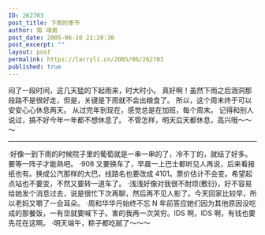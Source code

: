 ```yaml
---
ID: 262703
post_title: 下雨的季节
author: 南 靖男
post_date: 2005-06-10 21:28:30
post_excerpt: ""
layout: post
permalink: https://larryli.cn/2005/06/262703
published: true
---
```

闷了一段时间，这几天猛的下起雨来，时大时小。
真好啊！虽然下雨之后涵洞那段路不是很好走，但是，关键是下雨就不会出粮食了。
所以，这个周末终于可以安安心心休息两天。
从过完年到现在，感觉总是在加班，每个周末。
记得和别人说过，搞不好今年一年都不想休息了。
不管怎样，明天后天都休息，高兴哦～～～

--------------------------------------------

·好像一到下雨的时候院子里的葡萄就是一串一串的了，冷不丁的，就结了好多。要等一阵子才能熟吧。
·908 又要换车了，早晨一上巴士都听见人再说，后来看报纸也有。换成公汽那样的大巴，线路名也要改成 4101。票价估计不会变。希望起点站也不要变，不然又要转一道车了。
·浅浅好像对我很不耐烦(敷衍)，好不容易给她发个消息过去，说是很忙下次再聊，然后再不见人影了。今天回家比较早，所以老妈又嚼了一会耳朵。
·周和华华丹始终不忘 N 年前答应她们因为其他原因没吃成的那餐饭，一有空就要喊下子。害的我再一次哭穷。IDS 啊，IDS 啊，有钱也要先花在这啊。
·明天端午，粽子都吃腻了～～～